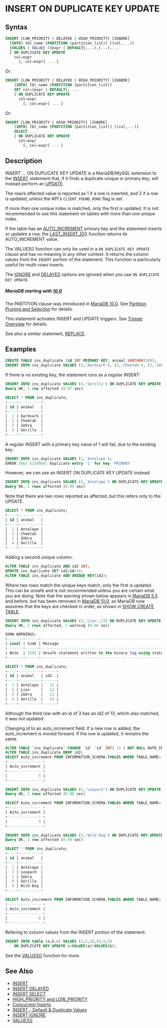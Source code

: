 # INSERT ON DUPLICATE KEY UPDATE

## Syntax

```sql
INSERT [LOW_PRIORITY | DELAYED | HIGH_PRIORITY] [IGNORE]
  [INTO] tbl_name [PARTITION (partition_list)] [(col,...)]
  {VALUES | VALUE} ({expr | DEFAULT},...),(...),...
  [ ON DUPLICATE KEY UPDATE
    col=expr
      [, col=expr] ... ]
```

Or:

```sql
INSERT [LOW_PRIORITY | DELAYED | HIGH_PRIORITY] [IGNORE]
    [INTO] tbl_name [PARTITION (partition_list)]
    SET col={expr | DEFAULT}, ...
    [ ON DUPLICATE KEY UPDATE
      col=expr
        [, col=expr] ... ]
```

Or:

```sql
INSERT [LOW_PRIORITY | HIGH_PRIORITY] [IGNORE]
    [INTO] tbl_name [PARTITION (partition_list)] [(col,...)]
    SELECT ...
    [ ON DUPLICATE KEY UPDATE
      col=expr
        [, col=expr] ... ]
```

## Description

INSERT ... ON DUPLICATE KEY UPDATE is a MariaDB/MySQL extension to the [INSERT](/sql-statements-structure/sql-statements/data-manipulation/inserting-loading-data/insert) statement that, if it finds a duplicate unique or primary key, will instead perform an [UPDATE](/sql-statements-structure/sql-statements/data-manipulation/changing-deleting-data/update).

The row/s affected value is reported as 1 if a row is inserted, and 2 if a row is updated, unless the API's `CLIENT_FOUND_ROWS` flag is set.

If more than one unique index is matched, only the first is updated. It is not recommended to use this statement on tables with more than one unique index.

If the table has an [AUTO_INCREMENT](/columns-storage-engines-and-plugins/data-types/auto_increment) primary key and the statement inserts or updates a row, the [LAST_INSERT_ID()](/built-in-functions/secondary-functions/information-functions/last_insert_id) function returns its AUTO_INCREMENT value.

The <a undefined>VALUES()</a> function can only be used in a `ON DUPLICATE KEY UPDATE` clause and has no meaning in any other context. It returns the column values from the `INSERT` portion of the statement. This function is particularly useful for multi-rows inserts.

The [IGNORE](/sql-statements-structure/sql-statements/data-manipulation/inserting-loading-data/ignore) and [DELAYED](/sql-statements-structure/sql-statements/data-manipulation/inserting-loading-data/insert-delayed) options are ignored when you use `ON DUPLICATE KEY UPDATE`.

##### MariaDB starting with [10.0](/kb/en/what-is-mariadb-100/)

The PARTITION clause was introduced in [MariaDB 10.0](/kb/en/what-is-mariadb-100/). See [Partition Pruning and Selection](/mariadb-administration/partitioning-tables/partition-pruning-and-selection) for details.

This statement activates INSERT and UPDATE triggers. See [Trigger Overview](/programming-customizing-mariadb/triggers-events/triggers/trigger-overview) for details.

See also a similar statement, [REPLACE](/sql-statements-structure/sql-statements/data-manipulation/changing-deleting-data/replace).

## Examples

```sql
CREATE TABLE ins_duplicate (id INT PRIMARY KEY, animal VARCHAR(30));
INSERT INTO ins_duplicate VALUES (1,'Aardvark'), (2,'Cheetah'), (3,'Zebra');
```

If there is no existing key, the statement runs as a regular INSERT:

```sql
INSERT INTO ins_duplicate VALUES (4,'Gorilla') ON DUPLICATE KEY UPDATE animal='Gorilla';
Query OK, 1 row affected (0.07 sec)
```

```sql
SELECT * FROM ins_duplicate;
+----+----------+
| id | animal   |
+----+----------+
|  1 | Aardvark |
|  2 | Cheetah  |
|  3 | Zebra    |
|  4 | Gorilla  |
+----+----------+
```

A regular INSERT with a primary key value of 1 will fail, due to the existing key:

```sql
INSERT INTO ins_duplicate VALUES (1,'Antelope');
ERROR 1062 (23000): Duplicate entry '1' for key 'PRIMARY'
```

However, we can use an INSERT ON DUPLICATE KEY UPDATE instead:

```sql
INSERT INTO ins_duplicate VALUES (1,'Antelope') ON DUPLICATE KEY UPDATE animal='Antelope';
Query OK, 2 rows affected (0.09 sec)
```

Note that there are two rows reported as affected, but this refers only to the UPDATE.

```sql
SELECT * FROM ins_duplicate;
+----+----------+
| id | animal   |
+----+----------+
|  1 | Antelope |
|  2 | Cheetah  |
|  3 | Zebra    |
|  4 | Gorilla  |
+----+----------+
```

Adding a second unique column:

```sql
ALTER TABLE ins_duplicate ADD id2 INT;
UPDATE ins_duplicate SET id2=id+10;
ALTER TABLE ins_duplicate ADD UNIQUE KEY(id2);
```

Where two rows match the unique keys match, only the first is updated.  This can be unsafe and is not recommended unless you are certain what you are doing. Note that the warning shown below appears in [MariaDB 5.5](/kb/en/what-is-mariadb-55/) and before, but has been removed in [MariaDB 10.0](/kb/en/what-is-mariadb-100/), as MariaDB now assumes that the keys are checked in order, as shown in [SHOW CREATE TABLE](/sql-statements-structure/sql-statements/administrative-sql-statements/show/show-create-table).

```sql
INSERT INTO ins_duplicate VALUES (2,'Lion',13) ON DUPLICATE KEY UPDATE animal='Lion';
Query OK, 2 rows affected, 1 warning (0.06 sec)

SHOW WARNINGS;
+-------+------+------------------------------------------------------------------------------------------------------------------------------------------------------------------------------------------+
| Level | Code | Message                                                                                                                                                                                  |
+-------+------+------------------------------------------------------------------------------------------------------------------------------------------------------------------------------------------+
| Note  | 1592 | Unsafe statement written to the binary log using statement format since BINLOG_FORMAT = STATEMENT. INSERT... ON DUPLICATE KEY UPDATE  on a table with more than one UNIQUE KEY is unsafe |
+-------+------+------------------------------------------------------------------------------------------------------------------------------------------------------------------------------------------+

SELECT * FROM ins_duplicate;
+----+----------+------+
| id | animal   | id2  |
+----+----------+------+
|  1 | Antelope |   11 |
|  2 | Lion     |   12 |
|  3 | Zebra    |   13 |
|  4 | Gorilla  |   14 |
+----+----------+------+
```

Although the third row with an id of 3 has an id2 of 13, which also matched, it was not updated.

Changing id to an auto_increment field. If a new row is added, the auto_increment is moved forward. If the row is updated, it remains the same.

```sql
ALTER TABLE `ins_duplicate` CHANGE `id` `id` INT( 11 ) NOT NULL AUTO_INCREMENT;
ALTER TABLE ins_duplicate DROP id2;
SELECT Auto_increment FROM INFORMATION_SCHEMA.TABLES WHERE TABLE_NAME='ins_duplicate';
+----------------+
| Auto_increment |
+----------------+
|              5 |
+----------------+

INSERT INTO ins_duplicate VALUES (2,'Leopard') ON DUPLICATE KEY UPDATE animal='Leopard';
Query OK, 2 rows affected (0.00 sec)

SELECT Auto_increment FROM INFORMATION_SCHEMA.TABLES WHERE TABLE_NAME='ins_duplicate';
+----------------+
| Auto_increment |
+----------------+
|              5 |
+----------------+

INSERT INTO ins_duplicate VALUES (5,'Wild Dog') ON DUPLICATE KEY UPDATE animal='Wild Dog';
Query OK, 1 row affected (0.09 sec)

SELECT * FROM ins_duplicate;
+----+----------+
| id | animal   |
+----+----------+
|  1 | Antelope |
|  2 | Leopard  |
|  3 | Zebra    |
|  4 | Gorilla  |
|  5 | Wild Dog |
+----+----------+

SELECT Auto_increment FROM INFORMATION_SCHEMA.TABLES WHERE TABLE_NAME='ins_duplicate';
+----------------+
| Auto_increment |
+----------------+
|              6 |
+----------------+
```

Refering to column values from the INSERT portion of the statement:

```sql
INSERT INTO table (a,b,c) VALUES (1,2,3),(4,5,6)
    ON DUPLICATE KEY UPDATE c=VALUES(a)+VALUES(b);
```

See the [VALUES()](/kb/en/values/) function for more.

## See Also

- [INSERT](/sql-statements-structure/sql-statements/data-manipulation/inserting-loading-data/insert)
- [INSERT DELAYED](/sql-statements-structure/sql-statements/data-manipulation/inserting-loading-data/insert-delayed)
- [INSERT SELECT](/sql-statements-structure/sql-statements/data-manipulation/inserting-loading-data/insert-select)
- [HIGH_PRIORITY and LOW_PRIORITY](/sql-statements-structure/sql-statements/data-manipulation/changing-deleting-data/high_priority-and-low_priority)
- [Concurrent Inserts](/sql-statements-structure/sql-statements/data-manipulation/inserting-loading-data/concurrent-inserts)
- [INSERT - Default &amp; Duplicate Values](/sql-statements-structure/sql-statements/data-manipulation/inserting-loading-data/insert-default-duplicate-values)
- [INSERT IGNORE](/sql-statements-structure/sql-statements/data-manipulation/inserting-loading-data/insert-ignore)
- [VALUES()](/kb/en/values/)